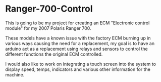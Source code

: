 # Ranger-700-Control

This is going to be my project for creating an ECM "Electronic control module" for my 2007 Polaris Ranger 700.

These models have a known issue with the factory ECM burning up in various ways causing the need for a replacement, my goal is to have an arduino act as a replacement using relays and sensors to control the different functions the original ECM controlled.

I would also like to work on integrating a touch screen into the system to display speed, temps, indicators and various other information for the machine.
